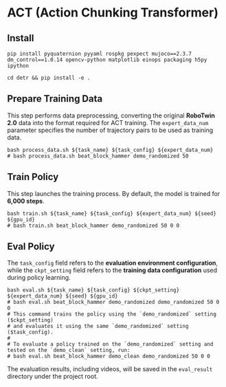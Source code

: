 # ACT (Action Chunking Transformer)

## Install
```
pip install pyquaternion pyyaml rospkg pexpect mujoco==2.3.7 dm_control==1.0.14 opencv-python matplotlib einops packaging h5py ipython

cd detr && pip install -e .
```

## Prepare Training Data

This step performs data preprocessing, converting the original **RoboTwin 2.0** data into the format required for ACT training.
The `expert_data_num` parameter specifies the number of trajectory pairs to be used as training data.

```
bash process_data.sh ${task_name} ${task_config} ${expert_data_num}
# bash process_data.sh beat_block_hammer demo_randomized 50
```

## Train Policy

This step launches the training process.
By default, the model is trained for **6,000 steps**.

```
bash train.sh ${task_name} ${task_config} ${expert_data_num} ${seed} ${gpu_id}
# bash train.sh beat_block_hammer demo_randomized 50 0 0
```

## Eval Policy

The `task_config` field refers to the **evaluation environment configuration**, while the `ckpt_setting` field refers to the **training data configuration** used during policy learning.

```
bash eval.sh ${task_name} ${task_config} ${ckpt_setting} ${expert_data_num} ${seed} ${gpu_id}
# bash eval.sh beat_block_hammer demo_randomized demo_randomized 50 0 0
# This command trains the policy using the `demo_randomized` setting ($ckpt_setting)
# and evaluates it using the same `demo_randomized` setting ($task_config).
#
# To evaluate a policy trained on the `demo_randomized` setting and tested on the `demo_clean` setting, run:
# bash eval.sh beat_block_hammer demo_clean demo_randomized 50 0 0
```

The evaluation results, including videos, will be saved in the `eval_result` directory under the project root.
